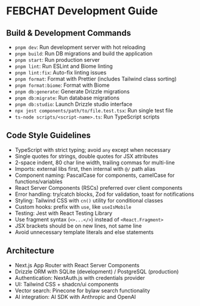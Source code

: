 # FEBCHAT Development Guide

## Build & Development Commands

- `pnpm dev`: Run development server with hot reloading
- `pnpm build`: Run DB migrations and build the application
- `pnpm start`: Run production server
- `pnpm lint`: Run ESLint and Biome linting
- `pnpm lint:fix`: Auto-fix linting issues
- `pnpm format`: Format with Prettier (includes Tailwind class sorting)
- `pnpm format:biome`: Format with Biome
- `pnpm db:generate`: Generate Drizzle migrations
- `pnpm db:migrate`: Run database migrations
- `pnpm db:studio`: Launch Drizzle studio interface
- `npx jest components/path/to/file.test.tsx`: Run single test file
- `ts-node scripts/<script-name>.ts`: Run TypeScript scripts

## Code Style Guidelines

- TypeScript with strict typing; avoid `any` except when necessary
- Single quotes for strings, double quotes for JSX attributes
- 2-space indent, 80 char line width, trailing commas for multi-line
- Imports: external libs first, then internal with `@/` path alias
- Component naming: PascalCase for components, camelCase for functions/variables
- React Server Components (RSCs) preferred over client components
- Error handling: try/catch blocks, Zod for validation, toast for notifications
- Styling: Tailwind CSS with `cn()` utility for conditional classes
- Custom hooks: prefix with `use`, like `useIsMobile`
- Testing: Jest with React Testing Library
- Use fragment syntax (`<>...</>`) instead of `<React.Fragment>`
- JSX brackets should be on new lines, not same line
- Avoid unnecessary template literals and else statements

## Architecture

- Next.js App Router with React Server Components
- Drizzle ORM with SQLite (development) / PostgreSQL (production)
- Authentication: NextAuth.js with credentials provider
- UI: Tailwind CSS + shadcn/ui components
- Vector search: Pinecone for bylaw search functionality
- AI integration: AI SDK with Anthropic and OpenAI
